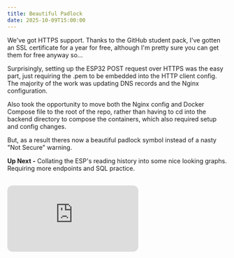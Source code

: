 ```yaml
---
title: Beautiful Padlock
date: 2025-10-09T15:00:00
---
```


We've got HTTPS support. Thanks to the GitHub student pack, I've gotten an SSL certificate for a year for free, although I'm pretty sure you can get them for free anyway so...

Surprisingly, setting up the ESP32 POST request over HTTPS was the easy part, just requiring the .pem to be embedded into the HTTP client config. The majority of the work was updating DNS records and the Nginx configuration. 

Also took the opportunity to move both the Nginx config and Docker Compose file to the root of the repo, rather than having to cd into the backend directory to compose the containers, which also required setup and config changes. 

But, as a result theres now a beautiful padlock symbol instead of a nasty "Not Secure" warning.

<strong>Up Next -</strong> Collating the ESP's reading history into some nice looking graphs. Requiring more endpoints and SQL practice. 

<br>
<div className = "spotifyEmbed">
<iframe 
style="border-radius:12px" 
src="https://open.spotify.com/embed/track/29JLgNBcOky7QB68OrvYxO?utm_source=generator" 
height="152" 
frameBorder="0" 
allowfullscreen="" 
allow="autoplay; clipboard-write; encrypted-media; fullscreen; picture-in-picture" 
loading="lazy">
</iframe>
</div>